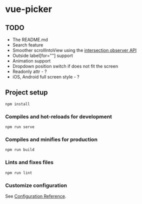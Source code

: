 # vue-picker

## TODO
- The README.md
- Search feature
- Smoother scrollIntoView using the [intersection observer API](https://developer.mozilla.org/en-US/docs/Web/API/Intersection_Observer_API)
- Outside label[for=""] support
- Animation support
- Dropdown position switch if does not fit the screen
- Readonly attr - ?
- iOS, Android full screen style - ?


## Project setup
```
npm install
```

### Compiles and hot-reloads for development
```
npm run serve
```

### Compiles and minifies for production
```
npm run build
```

### Lints and fixes files
```
npm run lint
```

### Customize configuration
See [Configuration Reference](https://cli.vuejs.org/config/).
